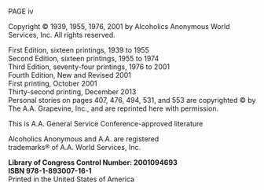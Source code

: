 PAGE iv

Copyright © 1939, 1955, 1976, 2001 by
Alcoholics Anonymous World Services, Inc.
All rights reserved.

First Edition, sixteen printings, 1939 to 1955  
Second Edition, sixteen printings, 1955 to 1974  
Third Edition, seventy-four printings, 1976 to 2001  
Fourth Edition, New and Revised 2001  
First printing, October 2001  
Thirty-second printing, December 2013  
Personal stories on pages 407, 476, 494, 531, and 553 are copyrighted © by The A.A. Grapevine, Inc., and are reprinted here with permission.

This is A.A. General Service Conference-approved literature

Alcoholics Anonymous and A.A. are registered  
trademarks® of A.A. World Services, Inc.

**Library of Congress Control Number: 2001094693  
ISBN 978-1-893007-16-1**  
Printed in the United States of America

